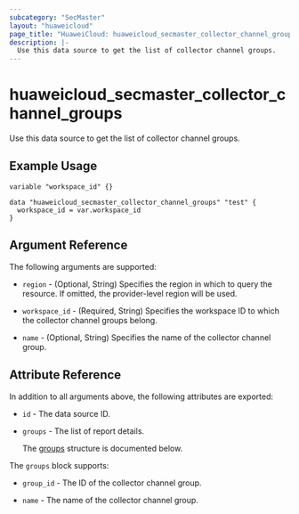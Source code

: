 ```yaml
---
subcategory: "SecMaster"
layout: "huaweicloud"
page_title: "HuaweiCloud: huaweicloud_secmaster_collector_channel_groups"
description: |-
  Use this data source to get the list of collector channel groups.
---
```


# huaweicloud_secmaster_collector_channel_groups

Use this data source to get the list of collector channel groups.

## Example Usage

```hcl
variable "workspace_id" {}

data "huaweicloud_secmaster_collector_channel_groups" "test" {
  workspace_id = var.workspace_id
}
```

## Argument Reference

The following arguments are supported:

* `region` - (Optional, String) Specifies the region in which to query the resource.
  If omitted, the provider-level region will be used.

* `workspace_id` - (Required, String) Specifies the workspace ID to which the collector channel groups belong.

* `name` - (Optional, String) Specifies the name of the collector channel group.

## Attribute Reference

In addition to all arguments above, the following attributes are exported:

* `id` - The data source ID.

* `groups` - The list of report details.

  The [groups](#groups_struct) structure is documented below.

<a name="groups_struct"></a>
The `groups` block supports:

* `group_id` - The ID of the collector channel group.

* `name` - The name of the collector channel group.
